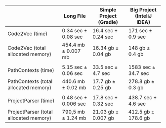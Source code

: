 |                                                                  | Long File                    | Simple Project (Gradle) | Big Project (InteliJ IDEA) |
|-----------------------------------------------|--------------------------|----------------------------|------------------------------|
| Code2Vec (time)                                       | 0.34 sec ± 0.08 sec    | 16.4 sec ± 0.24 sec      | 171 sec ± 0.9 sec            |
| Code2Vec (total allocated memory)         | 454.4 mb ± 0.007 mb | 16.34 gb ± 0.04 gb       | 148 gb ± 0.4 gb               |   
|                                                                  |                                    |                                       |                                          |
| PathContexts (time)                                 | 5.15 sec ± 0.06 sec    | 33.5 sec ± 4.7 sec        | 1583 sec ± 34.7 sec         |
| PathContexts (total allocated memory)   | 440.6 mb ± 0.02 mb   | 17.7 gb ± 0.25 gb         | 278.8 gb ± 0.3 gb             |
|                                                                  |                                    |                                       |                                          |
| ProjectParser (time)                                 | 0.48 sec ± 0.006 sec  | 17.8 sec ± 0.32 sec      | 438.7 sec ± 4.6 sec          |
| ProjectParser (total allocated memory)   | 790,5 mb ± 1.24 mb   | 21.03 gb ± 0.007 gb     | 412.5 gb ± 178.6 gb         |
